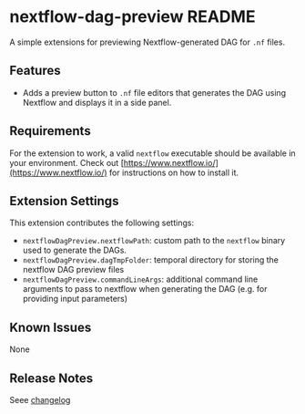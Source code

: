 # nextflow-dag-preview README

A simple extensions for previewing Nextflow-generated DAG for `.nf` files.

## Features

- Adds a preview button to `.nf` file editors that generates the DAG using Nextflow and displays it in a side panel.

## Requirements

For the extension to work, a valid `nextflow` executable should be available in your environment. Check out [https://www.nextflow.io/](https://www.nextflow.io/) for instructions on how to install it.

## Extension Settings

This extension contributes the following settings:

* `nextflowDagPreview.nextflowPath`: custom path to the `nextflow` binary used to generate the DAGs.
* `nextflowDagPreview.dagTmpFolder`: temporal directory for storing the nextflow DAG preview files
* `nextflowDagPreview.commandLineArgs`: additional command line arguments to pass to nextflow when generating the DAG (e.g. for providing input parameters)

## Known Issues

None

## Release Notes

Seee [changelog](./CHANGELOG.md)
